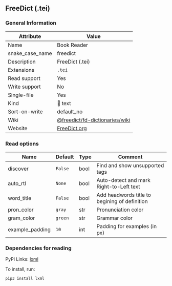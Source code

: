 ## FreeDict (.tei)

### General Information

| Attribute       | Value                                                                              |
| --------------- | ---------------------------------------------------------------------------------- |
| Name            | Book Reader                                                                        |
| snake_case_name | freedict                                                                           |
| Description     | FreeDict (.tei)                                                                    |
| Extensions      | `.tei`                                                                             |
| Read support    | Yes                                                                                |
| Write support   | No                                                                                 |
| Single-file     | Yes                                                                                |
| Kind            | 📝 text                                                                             |
| Sort-on-write   | default_no                                                                         |
| Wiki            | [@freedict/fd-dictionaries/wiki](https://github.com/freedict/fd-dictionaries/wiki) |
| Website         | [FreeDict.org](https://freedict.org/)                                              |

### Read options

| Name            | Default | Type | Comment                                       |
| --------------- | ------- | ---- | --------------------------------------------- |
| discover        | `False` | bool | Find and show unsupported tags                |
| auto_rtl        | `None`  | bool | Auto-detect and mark Right-to-Left text       |
| word_title      | `False` | bool | Add headwords title to begining of definition |
| pron_color      | `gray`  | str  | Pronunciation color                           |
| gram_color      | `green` | str  | Grammar color                                 |
| example_padding | `10`    | int  | Padding for examples (in px)                  |

### Dependencies for reading

PyPI Links: [lxml](https://pypi.org/project/lxml)

To install, run:

```
pip3 install lxml
```



